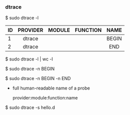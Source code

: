 ### dtrace

$ sudo dtrace -l 

| ID         | PROVIDER    | MODULE       |FUNCTION| NAME|
|-----------|:------------:|:------------:|:------:|:------:|
|  1         |      dtrace |              |        | BEGIN|
|  2         |      dtrace |              |        | END  |

$ sudo dtrace -l | wc -l

$ sudo dtrace -n BEGIN

$ sudo dtrace -n BEGIN -n END

* full human-readable name of a probe

    provider:module:function:name


$ sudo dtrace -s hello.d
